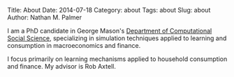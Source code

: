 Title: About
Date: 2014-07-18
Category: about
Tags: about
Slug: about
Author: Nathan M. Palmer

I am a PhD candidate in George Mason's [Department of Computational Social Science](http://www.css.gmu.edu/), specializing in simulation techniques applied to learning and consumption in macroeconomics and finance. 


I focus primarily on learning mechanisms applied to household consumption and finance. My advisor is Rob Axtell.
